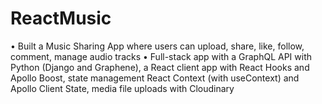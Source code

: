 # ReactMusic
 
• Built a Music Sharing App where users can upload, share, like, follow, comment, manage audio tracks
• Full-stack app with a GraphQL API with Python (Django and Graphene), a React client app with React
Hooks and Apollo Boost, state management React Context (with useContext) and Apollo Client State, media file uploads with Cloudinary
